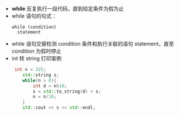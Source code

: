 - **while** 反复执行一段代码，直到给定条件为假为止
- while 语句的句式：
  ```
  while (condition)
  	statement
  ```
- while 语句交替检测 condition 条件和执行关联的语句 statement，直至 condition 为假时停止
- int 转 string 打印案例
  ```C++
   int n = 325;
      std::string s;
      while(n > 0){
          int d = n%10;
          s = std::to_string(d) + s;
          n = n/10;
      }
      std::cout << s << std::endl;
  ```